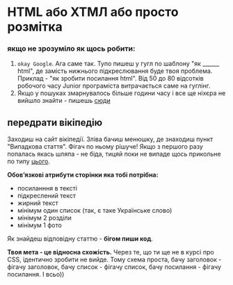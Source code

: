 # HTML або ХТМЛ або просто розмітка

### якщо не зрозуміло як щось робити:

1) `okay Google`. Ага саме так. Тупо пишеш у гугл по шаблону "як ______ html", де замість нижнього підкреслювання буде твоя проблема. 
    Приклад - "як зробити посилання html". 
    Від 50 до 80 відсотків робочого часу Junior програміста витрачається саме на гуглінг.
2) Якщо у пошуках змарнувалось більше години часу і все ще ніхєра не вийшло знайти - пишешь [сюди](https://t.me/bui_studies/8)

## передрати вікіпедію

Заходиш на сайт вікіпедії. Зліва бачиш менюшку, де знаходиш пункт "Випадкова стаття". Фігач по ньому рішуче! 
Якщо з першого разу попалась якась шляпа - не біда, тицяй поки не випаде щось прикольне по типу [цього](https://uk.wikipedia.org/wiki/%D0%A2%D1%83%D0%B2%D0%B0).

**Обовʼязкові атрибути сторінки яка тобі потрібна:**
* посиланння в тексті
* підкреслений текст
* жирний текст
* мінімум один список (так, є таке Українське слово)
* мінімум 2 розділи
* мінімум 1 фото

Як знайдеш відповідну статтю - **бігом пиши код**. 

__Твоя мета - це відносна схожість.__ Через те, що ти ще не в курсі про CSS, ідентично зробити не вийде. 
Тому схема проста, бачу заголовок - фігачу заголовок, бачу список - фігачу список, бачу посилання - фігачу посилання. І всьо))

